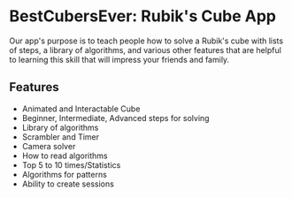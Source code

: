 # BestCubersEver: Rubik's Cube App
Our app's purpose is to teach people how to solve a Rubik's cube with lists of steps, a library of algorithms, and various other features that are helpful to learning this skill 
that will impress your friends and family.

## Features
* Animated and Interactable Cube
* Beginner, Intermediate, Advanced steps for solving
* Library of algorithms
* Scrambler and Timer
* Camera solver
* How to read algorithms
* Top 5 to 10 times/Statistics
* Algorithms for patterns
* Ability to create sessions
